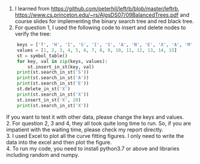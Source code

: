 1. I learned from https://github.com/peterhil/leftrb/blob/master/leftrb, https://www.cs.princeton.edu/~rs/AlgsDS07/09BalancedTrees.pdf and course slides for implementing the binary search tree and red black tree.
2. For question 1, I used the following code to insert and delete nodes to verify the tree:
```python
    keys = ['T', 'H', 'I', 'S', 'I', 'S', 'A', 'N', 'E', 'X', 'A', 'M', 'P', 'L', 'E']
    values = [1, 2, 3, 4, 5, 6, 7, 8, 9, 10, 11, 12, 13, 14, 15]
    st = symbol_table()
    for key, val in zip(keys, values):
        st.insert_in_st(key, val)
    print(st.search_in_st('S'))
    print(st.search_in_st('A'))
    print(st.search_in_st('E'))
    st.delete_in_st('X')
    print(st.search_in_st('X'))
    st.insert_in_st('X', 20)
    print(st.search_in_st('X'))
```
If you want to test it with other data, please change the keys and values.\
2. For question 2, 3 and 4, they all took quite long time to run. So, if you are impatient with the waiting time, please check my report directly.\
3. I used Excel to plot all the curve fitting figures. I only need to write the data into the excel and then plot the figure.\
4. To run my code, you need to install python3.7 or above and libraries including random and numpy.
